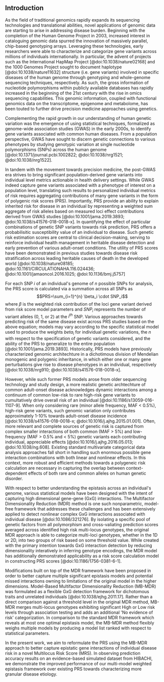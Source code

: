 ## Introduction

As the field of traditional genomics rapidly expands its sequencing technologies and translational abilities, novel applications of genomic data are starting to arise in addressing disease burden. 
Beginning with the completion of the Human Genome Project in 2003, increased interest in cataloguing genomic data spurred the innovation of massively parallel, chip-based genotyping arrays. 
Leveraging these technologies, early researchers were able to characterize and categorize gene variants across millions of individuals internationally.
In particular, the advent of projects such as the International HapMap Project [@doi:10.1038/nature02168] and the 1000 Genomes Project sought to document haplotype [@doi:10.1038/nature11632] structure (i.e. gene variants) involved in specific diseases of the human genome through genotyping and whole-genome sequencing techniques, respectively.
As such, the gross information of nucleotide polymorphisms within publicly available databases has rapidly increased in the beginning of the 21st century with the rise in omics sequencing capabilities.
This genomic information, coupled with functional genomics data on the transcriptome, epigenome and metabolome, has been touted to further drive precision medicine approaches using genetics.

Complementing the rapid growth in our understanding of human genetic variation was the emergence of using statistical techniques, formalized as genome-wide association studies (GWAS) in the early 2000s, to identify gene variants associated with common human diseases.
From a population perspective, GWAS have sought to discern genetic connections to various phenotypes by studying genotypic variation at single nucleotide polymorphisms (SNPs) across the human genome [@doi:10.1371/journal.pcbi.1002822; @doi:10.1038/nrg1521; @doi:10.1038/nrg1522].

In tandem with the movement towards precision medicine, the post-GWAS era strives to bring significant population-derived gene variants into individual level metrics actionable in health delivery settings.
While GWAS indeed capture gene variants associated with a phenotype of interest on a population level, translating such results to personalized individual metrics of risk requires aggregating contributions of many gene variants in the form of polygenic risk scores (PRS).
Importantly, PRS provide an ability to explain inherited risk for disease in an individual by representing a weighted sum aggregate of risk alleles based on measured loci effect contributions derived from GWAS studies [@doi:10.1001/jama.2019.3893; @doi:10.1038/s41576-018-0018-x]. 
In quantifying the effect of particular combinations of genetic SNP variants towards risk prediction, PRS offers a probabilisitic susceptibility value of an individual to disease. 
Such genetic risk estimation scores are central to clinical decision-making, serving to reinforce individual health management in heritable disease detection and early prevention of various adult-onset conditions. 
The utility of PRS scores have been demonstrated in previous studies towards disease risk stratification across leading heritable causes of death in the developed world [@doi:10.1038/nature08185; @doi:10.1161/CIRCULATIONAHA.116.024436; @doi:10.1001/jamaoncol.2016.1025; @doi:10.1136/bmj.j5757]

For each SNP $i$ of an individual's genome of $n$ possible SNPs for analysis, the PRS score is calculated via a summation across all SNPs as
$$PRS=\sum_{i=1}^{n} \beta_i \cdot SNP_i$$
where $\beta$ is the weighted risk contribution of the loci gene variant derived from risk score model parameters and $SNP_i$ represents the number of variant alleles (0, 1, or 2) at the $i^{th}$ SNP.
Various approaches towards predicting risk of the same disease exist across PRS studies based on the above equation; models may vary according to the specific statistical model used to produce the weights $beta_i$ for individual genetic variations, the $n$ with respect to the specification of genetic variants considered, and the ability of the PRS to generalize to the entire population [@doi:10.1001/jama.2019.3893]. Historically, PRS models have previously characterized genomic architechture in a dichotimous division of Mendelian monogenic and polygenic inheritance, in which either one or many gene perturbations give rise to disease phenotypes in an individual, respectively [@doi:10.1038/nrg910; @doi:10.1038/s41576-018-0018-x].

However, while such former PRS models arose from older sequencing technology and study design, a more realistic genetic archtechture of common adult-onset disease acknowledges dynamic interactions among a continuum of common low-risk to rare high-risk gene variants to cumultatively drive overall risk of an individual [@doi:10.1186/s13059-016-1107-9].
When only considering rare (minor allele frequency, MAF < 0.5%), high-risk gene variants, such genomic variation only contributes approximately 1-10% towards adult-onset disease incidence [@doi:10.1038/s41576-018-0018-x; @doi:10.1016/j.ajhg.2015.01.001].
Often, more relevant and complete sources of genetic risk is captured from complex smaller interactions of both common (MAF > 5%) and low-frequency (MAF > 0.5% and < 5%) genetic variants each contributing individual, appreciable effects [@doi:10.1016/j.ajhg.2016.05.013; @doi:10.1038/ng.608].
Existing standard multivariate categorical data analysis approaches fall short in handling such enormous possible gene interaction combinations with both linear and nonlinear effects. 
In this context, more robust and efficient methods towards a polygeneic risk calculation are necessary in capturing the overlap between context-dependent effects of both rare and common alleles on human genetic disorder.

With respect to better understanding the epistasis across an individual's genome, various statistical models have been designed with the intent of capturing high dimensional gene-gene (GxG) interactions. 
The Multifactor Dimensionality Reduction (MDR) method is one such nonparametric, model-free framework that addresses these challenges and has been extensively applied to detect nonlinear complex GxG interactions associated with individual disease [@doi:10.1086/321276]. 
By isolating a specific pool of genetic factors from all polymorphism and cross-valiating prediction scores averaged across identified high risk multi-locus genotypes, the original MDR approach is able to categorize multi-loci genotypes, whether in the 1D or 2D, into two groups of risk based on some threshold value. 
While created with the primary intention towards GxG interaction detection by reducing dimensionality interatively in inferring genotype encodings, the MDR model has additionally demonstrated applicability as a risk score calculation model in constructing PRS scores [@doi:10.1186/1756-0381-6-1].

Modifications built on top of the MDR framework have been proposed in order to better capture multiple significant epistasis models and potential missed interactions owning to limitations of the original model in the higher dimensions.
Model-Based Multifactor Dimensionality Reduction (MB-MDR) was formulated as a flexible GxG detection framework for dichotomous traits and unrelated individuals [@doi:10.1038/ejhg.2011.17]. 
Rather than a direct comparison against a threshold level in the original MDR method, MB-MDR merges multi-locus genotypes exhibiting significant High or Low risk levels through association testing and adds an additional 'No evidence of risk' categorization. In comparison to the standard MDR framework which reveals at most one optimal epistasis model, the MB-MDR method flexibly weighs multiple models by producing a model list ranked with respect to statistical parameters.

In the present work, we aim to reformulate the PRS using the MB-MDR approach to better capture epistatic gene interactions of individual disease risk in a novel Multilocus Risk Score (MRS).
In observing prediction accuracy results on an evidence-based simulated dataset from HIBACHI, we demonstrate the improved performance of our multi-model weighted epistasis framework over existing PRS towards characterizing more granular disease etiology.
